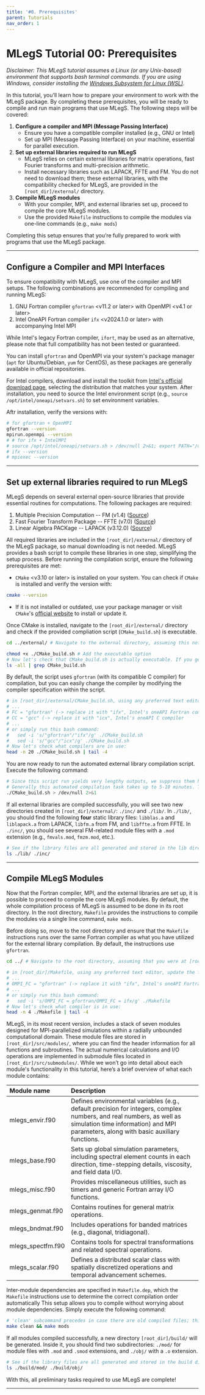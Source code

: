 ```yaml
---
title: '#0. Prerequisites'
parent: Tutorials
nav_order: 1
---
```


# MLegS Tutorial 00: Prerequisites
*Disclaimer: This MLegS tutorial assumes a Linux (or any Unix-based) environment that supports bash terminal commands. If you are using Windows, consider installing the [Windows Subsystem for Linux (WSL)](https://learn.microsoft.com/en-us/windows/wsl/install).*

In this tutorial, you’ll learn how to prepare your environment to work with the MLegS package. By completing these prerequisites, you will be ready to compile and run main programs that use MLegS. The following steps will be covered:

1. **Configure a compiler and MPI (Message Passing Interface)**
   - Ensure you have a compatible compiler installed (e.g., GNU or Intel)
   - Set up MPI (Message Passing Interface) on your machine, essential for parallel execution.
2. **Set up external libraries required to run MLegS**
   - MLegS relies on certain external libraries for matrix operations, fast Fourier transforms and multi-precision arithmetic.
   - Install necessary libraries such as LAPACK, FFTE and FM. You do not need to download them; these external libraries, with the compatibility checked for MLegS, are provided in the `[root_dir]/external/` directory. 
3. **Compile MLegS modules**
   - With your compiler, MPI, and external libraries set up, proceed to compile the core MLegS modules.
   - Use the provided `Makefile` instructions to compile the modules via one-line commands (e.g., `make mods`)


Completing this setup ensures that you’re fully prepared to work with programs that use the MLegS package.

---

## Configure a Compiler and MPI Interfaces

To ensure compatibility with MLegS, use one of the compiler and MPI setups. The following combinations are recommended for compiling and running MLegS:
1. GNU Fortran compiler `gfortran` <v11.2 or later> with OpenMPI <v4.1 or later>
2. Intel OneAPI Fortran compiler `ifx` <v2024.1.0 or later> with accompanying Intel MPI

While Intel's legacy Fortran compiler, `ifort`, may be used as an alternative, please note that full compatibility has not been tested or guaranteed.

You can install `gfortran` and OpenMPI via your system's package manager (`apt` for Ubuntu/Debian, `yum` for CentOS), as these packages are generally available in official repositories. 

For Intel compilers, download and install the toolkit from [Intel's official download page](https://www.intel.com/content/www/us/en/developer/tools/oneapi/fortran-compiler.html#gs.hbhvru), selecting the distribution that matches your system. After installation, you need to source the Intel environment script (e.g., `source /opt/intel/oneapi/setvars.sh`) to set environment variables.

Aftr installation, verify the versions with:


```bash
# for gfortran + OpenMPI
gfortran --version
mpirun.openmpi --version
# # for ifx + IntelMPI
# source /opt/intel/oneapi/setvars.sh > /dev/null 2>&1; export PATH="/opt/intel/oneapi:$PATH"
# ifx --version
# mpiexec --version
```

---

## Set up external libraries required to run MLegS

MLegS depends on several external open-source libraries that provide essential routines for computations. The following packages are required:
1. Multiple Precision Computation -- FM (v1.4) ([Source](https://dmsmith.lmu.build/))
2. Fast Fourier Transform Package -- FFTE (v7.0) ([Source](http://www.ffte.jp/))
3. Linear Algebra PACKage -- LAPACK (v3.12.0) ([Source](https://www.netlib.org/lapack/))

All required libraries are included in the `[root_dir]/external/` directory of the MLegS package, so manual downloading is not needed. MLegS provides a bash script to compile these libraries in one step, simplifying the setup process. Before running the compilation script, ensure the following prerequisites are met:
  - `CMake` <v3.10 or later> is installed on your system. You can check if `CMake` is installed and verify the version with:


```bash
cmake --version
```

- If it is not installed or outdated, use your package manager or visit `CMake`'s [official website](https://cmake.org/) to install or update it.

Once CMake is installed, navigate to the `[root_dir]/external/` directory and check if the provided compliation script (`CMake_build.sh`) is executable.


```bash
cd ../external/ # Navigate to the external directory, assuming this notebook is opened in the default directory ([root_dir]/tutorials/).
```


```bash
chmod +x ./CMake_build.sh # Add the executable option
# Now let's check that CMake_build.sh is actually executable. If you get something like '-rwxrwxr-x' of 3 x's, then it's executable.
ls -all | grep CMake_build.sh 
```

By default, the script uses `gfortran` (with its compatible C compiler) for compilation, but you can easily change the compiler by modifying the compiler specification within the script.


```bash
# in [root_dir]/external/CMake_build.sh, using any preferred text editor, update the following lines if one wants to use Intel
# ...
# FC = "gfortran" (-> replace it with "ifx", Intel's oneAPI Fortran compiler)
# CC = "gcc" (-> replace it with "icx", Intel's oneAPI C compiler
# ...
# or simply run this bash command:
#   sed -i 's/"gfortran"/"ifx"/g' ./CMake_build.sh
#   sed -i 's/"gcc"/"icx"/g' ./CMake_build.sh
# Now let's check what compilers are in use:
head -n 20 ./CMake_build.sh | tail -4
```

You are now ready to run the automated external library compilation script. Execute the following command:


```bash
# Since this script run yields very lengthy outputs, we suppress them here. 
# Generally this automated compilation task takes up to 5-10 minutes. Take a cup of coffee... :)
./CMake_build.sh > /dev/null 2>&1
```

If all external libraries are compiled successfully, you will see two new directories created in `[root_dir]/external/`: `./inc/` and `./lib/`. In `./lib/`, you should find the following **four** static library files: `libblas.a` and `liblapack.a` from LAPACK, `libfm.a` from FM, and `libffte.a` from FFTE. In `./inc/`, you should see several FM-related module files with a `.mod` extension (e.g., `fmvals.mod`, `fmzm.mod`, etc.).


```bash
# See if the library files are all generated and stored in the lib directory.
ls ./lib/ ./inc/
```

---

## Compile MLegS Modules

Now that the Fortran compiler, MPI, and the external libraries are set up, it is possible to proceed to compile the core MLegS modules. By default, the whole compilation process of MLegS is assumed to be done in its root directory. In the root directory, `Makefile` provides the instructions to compile the modules via a single line command, `make mods`.

Before doing so, move to the root directory and ensure that the `Makefile` instructions runs over the same Fortran compiler as what you have utilized for the external library compilation. By default, the instructions use `gfortran`.


```bash
cd ../ # Navigate to the root directory, assuming that you were at [root_dir]/external/.
```


```bash
# in [root_dir]/Makefile, using any preferred text editor, update the following lines if one wants to use Intel
# ...
# OMPI_FC = "gfortran" (-> replace it with "ifx", Intel's oneAPI Fortran compiler)
# ...
# or simply run this bash command:
#   sed -i 's/OMPI_FC = gfortran/OMPI_FC = ifx/g' ./Makefile
# Now let's check what compiler is in use:
head -n 4 ./Makefile | tail -4
```

MLegS, in its most recent version, includes a stack of seven modules designed for MPI-parallelized simulations within a radially unbounded computational domain. These module files are stored in `[root_dir]/src/modules/`, where you can find the header information for all functions and subroutines. The actual numerical calculations and I/O operations are implemented in submodule files located in `[root_dir]/src/submodules/`. While we won’t go into detail about each module's functionality in this tutorial, here’s a brief overview of what each module contains:

| Module name | Description|
|:-- |:-- |
| mlegs_envir.f90 | Defines environmental variables (e.g., default precision for integers, complex numbers, and real numbers, as well as simulation time information) and MPI parameters, along with basic auxiliary functions. |
| mlegs_base.f90 | Sets up global simulation parameters, including spectral element counts in each direction, time-stepping details, viscosity, and field data I/O. |
| mlegs_misc.f90 | Provides miscellaneous utilities, such as timers and generic Fortran array I/O functions. |
| mlegs_genmat.f90 | Contains routines for general matrix operations. |
| mlegs_bndmat.f90 | Includes operations for banded matrices (e.g., diagonal, tridiagonal). |
| mlegs_spectfm.f90 | Contains tools for spectral transformations and related spectral operations. |
| mlegs_scalar.f90 | Defines a distributed scalar class with spatially discretized operations and temporal advancement schemes. |

Inter-module dependencies are specified in `Makefile.dep`, which the `Makefile` instructions use to determine the correct compilation order automatically This setup allows you to compile without worrying about module dependencies. Simply execute the following command: 


```bash
# 'clean' subcommand precedes in case there are old compiled files; this is not required and running only 'make mods' is generally sufficient.
make clean && make mods
```

If all modules compiled successfully, a new directory `[root_dir]/build/` will be generated. Inside it, you should find two subdirectories: `./mod/` for module files with `.mod` and `.smod` extensions, and `./obj/` with a `.o` extension.


```bash
# See if the library files are all generated and stored in the build directory.
ls ./build/mod/ ./build/obj/
```

With this, all preliminary tasks required to use MLegS are complete!

---